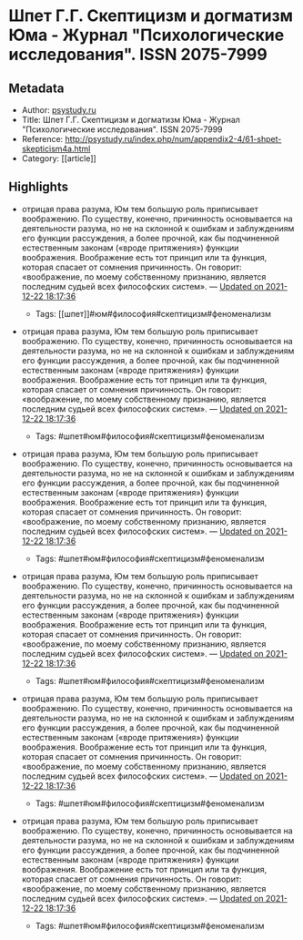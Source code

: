 # Шпет Г.Г. Скептицизм и догматизм Юма - Журнал "Психологические исследования". ISSN 2075-7999

## Metadata
- Author: [psystudy.ru]()
- Title: Шпет Г.Г. Скептицизм и догматизм Юма - Журнал "Психологические исследования". ISSN 2075-7999
- Reference: http://psystudy.ru/index.php/num/appendix2-4/61-shpet-skepticism4a.html
- Category: [[article]]

## Highlights
- отрицая права разума, Юм тем большую роль приписывает  воображению. По существу, конечно, причинность основывается на деятельности  разума, но не на склонной к ошибкам и заблуждениям его функции рассуждения, а  более прочной, как бы подчиненной естественным законам («вроде притяжения»)  функции воображения. Воображение есть тот принцип или та функция, которая  спасает от сомнения причинность. Он говорит: «воображение, по моему  собственному признанию, является последним судьей всех философских систем». — [Updated on 2021-12-22 18:17:36](https://hyp.is/S0InTGM6EeypCVP6mgmmxg/psystudy.ru/index.php/num/appendix2-4/61-shpet-skepticism4a.html)
   - Tags: [[шпет]]#юм#философия#скептицизм#феноменализм



- отрицая права разума, Юм тем большую роль приписывает  воображению. По существу, конечно, причинность основывается на деятельности  разума, но не на склонной к ошибкам и заблуждениям его функции рассуждения, а  более прочной, как бы подчиненной естественным законам («вроде притяжения»)  функции воображения. Воображение есть тот принцип или та функция, которая  спасает от сомнения причинность. Он говорит: «воображение, по моему  собственному признанию, является последним судьей всех философских систем». — [Updated on 2021-12-22 18:17:36](https://hyp.is/S0InTGM6EeypCVP6mgmmxg/psystudy.ru/index.php/num/appendix2-4/61-shpet-skepticism4a.html)
   - Tags: #шпет#юм#философия#скептицизм#феноменализм
- отрицая права разума, Юм тем большую роль приписывает  воображению. По существу, конечно, причинность основывается на деятельности  разума, но не на склонной к ошибкам и заблуждениям его функции рассуждения, а  более прочной, как бы подчиненной естественным законам («вроде притяжения»)  функции воображения. Воображение есть тот принцип или та функция, которая  спасает от сомнения причинность. Он говорит: «воображение, по моему  собственному признанию, является последним судьей всех философских систем». — [Updated on 2021-12-22 18:17:36](https://hyp.is/S0InTGM6EeypCVP6mgmmxg/psystudy.ru/index.php/num/appendix2-4/61-shpet-skepticism4a.html)
   - Tags: #шпет#юм#философия#скептицизм#феноменализм
- отрицая права разума, Юм тем большую роль приписывает  воображению. По существу, конечно, причинность основывается на деятельности  разума, но не на склонной к ошибкам и заблуждениям его функции рассуждения, а  более прочной, как бы подчиненной естественным законам («вроде притяжения»)  функции воображения. Воображение есть тот принцип или та функция, которая  спасает от сомнения причинность. Он говорит: «воображение, по моему  собственному признанию, является последним судьей всех философских систем». — [Updated on 2021-12-22 18:17:36](https://hyp.is/S0InTGM6EeypCVP6mgmmxg/psystudy.ru/index.php/num/appendix2-4/61-shpet-skepticism4a.html)
   - Tags: #шпет#юм#философия#скептицизм#феноменализм
- отрицая права разума, Юм тем большую роль приписывает  воображению. По существу, конечно, причинность основывается на деятельности  разума, но не на склонной к ошибкам и заблуждениям его функции рассуждения, а  более прочной, как бы подчиненной естественным законам («вроде притяжения»)  функции воображения. Воображение есть тот принцип или та функция, которая  спасает от сомнения причинность. Он говорит: «воображение, по моему  собственному признанию, является последним судьей всех философских систем». — [Updated on 2021-12-22 18:17:36](https://hyp.is/S0InTGM6EeypCVP6mgmmxg/psystudy.ru/index.php/num/appendix2-4/61-shpet-skepticism4a.html)
   - Tags: #шпет#юм#философия#скептицизм#феноменализм
- отрицая права разума, Юм тем большую роль приписывает  воображению. По существу, конечно, причинность основывается на деятельности  разума, но не на склонной к ошибкам и заблуждениям его функции рассуждения, а  более прочной, как бы подчиненной естественным законам («вроде притяжения»)  функции воображения. Воображение есть тот принцип или та функция, которая  спасает от сомнения причинность. Он говорит: «воображение, по моему  собственному признанию, является последним судьей всех философских систем». — [Updated on 2021-12-22 18:17:36](https://hyp.is/S0InTGM6EeypCVP6mgmmxg/psystudy.ru/index.php/num/appendix2-4/61-shpet-skepticism4a.html)
   - Tags: #шпет#юм#философия#скептицизм#феноменализм
